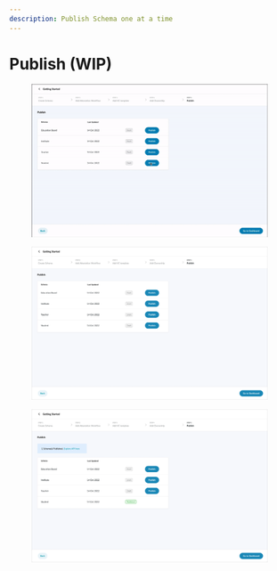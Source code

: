 ```yaml
---
description: Publish Schema one at a time
---
```


# Publish (WIP)

<figure><img src="../../../../.gitbook/assets/Kapture 2022-11-03 at 13.47.44.gif" alt=""><figcaption></figcaption></figure>

<figure><img src="../../../../.gitbook/assets/image (2) (2) (2).png" alt=""><figcaption></figcaption></figure>

<figure><img src="../../../../.gitbook/assets/image (5) (2) (1).png" alt=""><figcaption></figcaption></figure>
